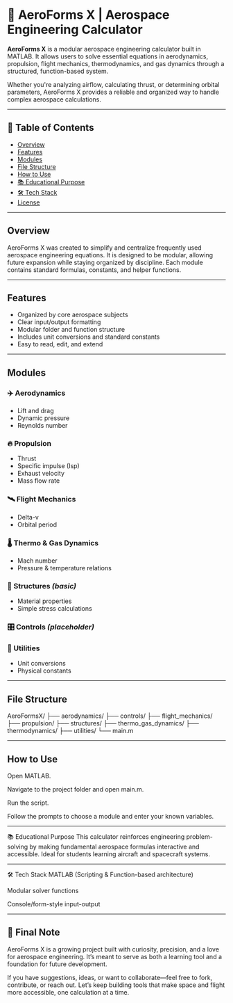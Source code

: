 # 🚀 AeroForms X | Aerospace Engineering Calculator

**AeroForms X** is a modular aerospace engineering calculator built in MATLAB. It allows users to solve essential equations in aerodynamics, propulsion, flight mechanics, thermodynamics, and gas dynamics through a structured, function-based system.

Whether you're analyzing airflow, calculating thrust, or determining orbital parameters, AeroForms X provides a reliable and organized way to handle complex aerospace calculations.

---

## 📌 Table of Contents

- [Overview](#overview)
- [Features](#features)
- [Modules](#modules)
- [File Structure](#file-structure)
- [How to Use](#how-to-use)
- [📚 Educational Purpose](#educational-purpose)
- [🛠️ Tech Stack](#tech-stack)
- [License](#license)

---

## Overview

AeroForms X was created to simplify and centralize frequently used aerospace engineering equations. It is designed to be modular, allowing future expansion while staying organized by discipline. Each module contains standard formulas, constants, and helper functions.

---

## Features

- Organized by core aerospace subjects
- Clear input/output formatting
- Modular folder and function structure
- Includes unit conversions and standard constants
- Easy to read, edit, and extend

---

## Modules

### ✈️ Aerodynamics
- Lift and drag
- Dynamic pressure
- Reynolds number

### 🔥 Propulsion
- Thrust
- Specific impulse (Isp)
- Exhaust velocity
- Mass flow rate

### 🛰️ Flight Mechanics
- Delta-v
- Orbital period

### 🌡️ Thermo & Gas Dynamics
- Mach number
- Pressure & temperature relations

### 🧱 Structures *(basic)*
- Material properties
- Simple stress calculations

### 🎛️ Controls *(placeholder)*

### 🧮 Utilities
- Unit conversions
- Physical constants

---

## File Structure

AeroFormsX/
├── aerodynamics/
├── controls/
├── flight_mechanics/
├── propulsion/
├── structures/
├── thermo_gas_dynamics/
├── thermodynamics/
├── utilities/
└── main.m

---

## How to Use

Open MATLAB.

Navigate to the project folder and open main.m.

Run the script.

Follow the prompts to choose a module and enter your known variables.

---

📚 Educational Purpose
This calculator reinforces engineering problem-solving by making fundamental aerospace formulas interactive and accessible. Ideal for students learning aircraft and spacecraft systems.

---

🛠️ Tech Stack
MATLAB (Scripting & Function-based architecture)

Modular solver functions

Console/form-style input-output

---

## 🌟 Final Note

AeroForms X is a growing project built with curiosity, precision, and a love for aerospace engineering. It’s meant to serve as both a learning tool and a foundation for future development.

If you have suggestions, ideas, or want to collaborate—feel free to fork, contribute, or reach out. Let’s keep building tools that make space and flight more accessible, one calculation at a time.
